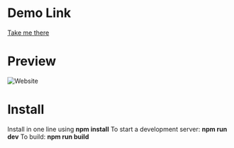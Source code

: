 # Demo Link
[Take me there](https://portfolio-lv0ouk3wf.now.sh/)

# Preview
![Website](https://i.imgur.com/0SvR796.png)

# Install
Install in one line using **npm install**
To start a development server: **npm run dev**
To build: **npm run build**